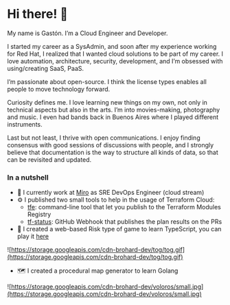 # Hi there! 👋

My name is Gastón. I’m a Cloud Engineer and Developer.

I started my career as a SysAdmin, and soon after my experience working for Red Hat, I realized that I wanted cloud solutions to be part of my career. I love automation, architecture, security, development, and I’m obsessed with using/creating SaaS, PaaS.

I’m passionate about open-source. I think the license types enables all people to move technology forward.

Curiosity defines me. I love learning new things on my own, not only in technical aspects but also in the arts. I’m into movies-making, photography and music. I even had bands back in Buenos Aires where I played different instruments.

Last but not least, I thrive with open communications. I enjoy finding consensus with good sessions of discussions with people, and I strongly believe that documentation is the way to structure all kinds of data, so that can be revisited and updated.

### In a nutshell

- 🧮 I currently work at [Miro](https://miro.com/) as SRE DevOps Engineer (cloud stream)
- ⚙️ I published two small tools to help in the usage of Terraform Cloud:
    - [tfe](https://github.com/gdurandvadas/tfc): command-line tool that let you publish to the Terraform Modules Registry
    - [tf-status](https://github.com/gdurandvadas/tf-status): GitHub Webhook that publishes the plan results on the PRs
- 🎴 I created a web-based Risk type of game to learn TypeScript, you can play it [here](https://play.brohard.dev/)

![https://storage.googleapis.com/cdn-brohard-dev/tog/tog.gif](https://storage.googleapis.com/cdn-brohard-dev/tog/tog.gif)

- 🗺 I created a procedural map generator to learn Golang

![https://storage.googleapis.com/cdn-brohard-dev/voloros/small.jpg](https://storage.googleapis.com/cdn-brohard-dev/voloros/small.jpg)

